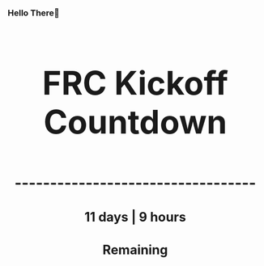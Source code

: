### Hello There👋

<!---START-TIMER--->
<h3 align='center' style='font-size: 64px;'>FRC Kickoff Countdown</h3>
<h3 align='center' style='font-size: 30px;'>----------------------------------</h3>
<h3 align='center' style='font-size: 25px;'>11 days | 9 hours</h3>
<h3 align='center' style='font-size: 25px;'>Remaining</h3>
<!---END-TIMER--->

